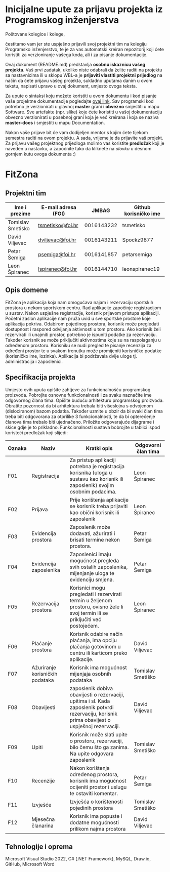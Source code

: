 # Inicijalne upute za prijavu projekta iz Programskog inženjerstva

Poštovane kolegice i kolege, 

čestitamo vam jer ste uspješno prijavili svoj projektni tim na kolegiju Programsko inženjerstvo, te je za vas automatski kreiran repozitorij koji ćete koristiti za verzioniranje vašega koda, ali i za pisanje dokumentacije.

Ovaj dokument (README.md) predstavlja **osobnu iskaznicu vašeg projekta**. Vaš prvi zadatak, ukoliko niste odabrali da želite raditi na projektu sa nastavnicima ili u sklopu WBL-a je **prijaviti vlastiti projektni prijedlog** na način da ćete prijavu vašeg projekta, sukladno uputama danim u ovom tekstu, napisati upravo u ovaj dokument, umjesto ovoga teksta.

Za upute o sintaksi koju možete koristiti u ovom dokumentu i kod pisanje vaše projektne dokumentacije pogledajte [ovaj link](https://guides.github.com/features/mastering-markdown/).
Sav programski kod potrebno je verzionirati u glavnoj **master** grani i **obvezno** smjestiti u mapu Software. Sve artefakte (npr. slike) koje ćete koristiti u vašoj dokumentaciju obvezno verzionirati u posebnoj grani koja je već kreirana i koja se naziva **master-docs** i smjestiti u mapu Documentation.

Nakon vaše prijave bit će vam dodijeljen mentor s kojim ćete tijekom semestra raditi na ovom projektu. A sada, vrijeme je da prijavite vaš projekt. Za prijavu vašeg projektnog prijedloga molimo vas koristite **predložak** koji je naveden u nastavku, a započnite tako da kliknete na *olovku* u desnom gornjem kutu ovoga dokumenta :) 

# FitZona


## Projektni tim

Ime i prezime | E-mail adresa (FOI) | JMBAG | Github korisničko ime
------------  | ------------------- | ----- | ---------------------
Tomislav Smetisko | tsmetisko@foi.hr | 0016143232 | tsmetisko
David Viljevac | dviljevac@foi.hr | 0016143211 | Spockz9877
Petar Šemiga | psemiga@foi.hr | 0016141857 | petarsemiga
Leon Špiranec | lspiranec@foi.hr | 0016144710 | leonspiranec19

## Opis domene
FitZona je aplikacija koja nam omogućava najam i rezervaciju sportskih prostora u nekom sportskom centru. Rad aplikacije započinje registracijom u sustav. Nakon uspješne registracije, korisnik prijavom pristupa aplikaciji. Početni zaslon aplikacije nam pruža uvid u sve sportske prostore koje aplikacija pokriva. Odabirom pojedinog prostora, korisnik može pregledati dostupnost i raspored odvijanja aktivnosti u tom prostoru. Ako korisnik želi rezervirati ili unajmiti prostor, potrebno je ispuniti podatke za rezervaciju. Također korisnik se može priključiti aktivnostima koje su na raspolaganju u određenom prostoru. Korisniku se nudi pregled te pisanje recenzija za određeni prostor te u svakom trenutku može promijeniti korisničke podatke (korisničko ime, lozinka). Aplikacija bi podržavala dvije uloge tj. administracija i zaposlenici.

## Specifikacija projekta
Umjesto ovih uputa opišite zahtjeve za funkcionalnošću programskog proizvoda. Pobrojite osnovne funkcionalnosti i za svaku naznačite ime odgovornog člana tima. Opišite buduću arhitekturu programskog proizvoda. Obratite pozornost da bi arhitektura trebala biti višeslojna s odvojenom (dislociranom) bazom podatka. Također uzmite u obzir da bi svaki član tima treba biti odgovorana za otprilike 3 funkcionalnosti, te da bi opterećenje članova tima trebalo biti ujednačeno. Priložite odgovarajuće dijagrame i skice gdje je to prikladno. Funkcionalnosti sustava bobrojite u tablici ispod koristeći predložak koji slijedi:

Oznaka | Naziv | Kratki opis | Odgovorni član tima
------ | ----- | ----------- | -------------------
F01 | Registracija | Za pristup aplikaciji potrebna je registracija korisnika (uloga u sustavu kao korisnik ili zaposlenik) svojim osobnim podacima.| Leon Špiranec
F02 | Prijava | Prije korištenja aplikacije se korisnik treba prijaviti kao obični korisnik ili zaposlenik | Leon Špiranec
F03 | Evidencija prostora | Zaposlenik može dodavati, ažurirati i brisati termine nekon prostora. | Petar Šemiga
F04 | Evidencija zaposlenika | Zaposlenici imaju mogućnost pregleda svih ostalih zaposlenika, mijenjanje uloga te evidenciju smjena. | Petar Šemiga
F05 | Rezervacija prostora | Korisnici mogu pregledati i rezervirati termin u željenom prostoru, ovisno žele li svoj termin ili se priključiti već postojećem. | Leon Špiranec
F06 | Plaćanje prostora | Korisnik odabire način plaćanja, ima opciju plačanja gotovinom u centru ili karticom preko aplikacije. | David Viljevac
F07 | Ažuriranje korisničkih podataka | Korisnik ima mogućnost mijenjaja osobnih podataka | Tomislav Smetiško
F08 | Obavijesti | zaposlenik dobiva obavijesti o rezervaciji, upitima i sl. Kada zaposlenik potvrdi rezervaciju, korisnik prima obavijest o uspješnoj rezervaciji. | David Viljevac
F09 | Upiti | Korisnik može slati upite o prostoru, rezervaciji, bilo čemu što ga zanima. Na upite odgovara zaposlenik | Tomislav Smetiško
F10 | Recenzije | Nakon korištenja određenog prostora, korisnik ima mogućnost ocijeniti prostor i uslugu te ostaviti komentar. | Petar Šemiga
F11 | Izvješće | Izvješća o korištenosti pojedinih prostora | Tomislav Smetiško
F12 | Mjesečna članarina | Korisnik ima popuste i dodatne mogućnosti prilikom najma prostora | David Viljevac


## Tehnologije i oprema
Microsoft Visual Studio 2022, C# (.NET Framework), MySQL, Draw.io, GitHub, Microsoft Word
